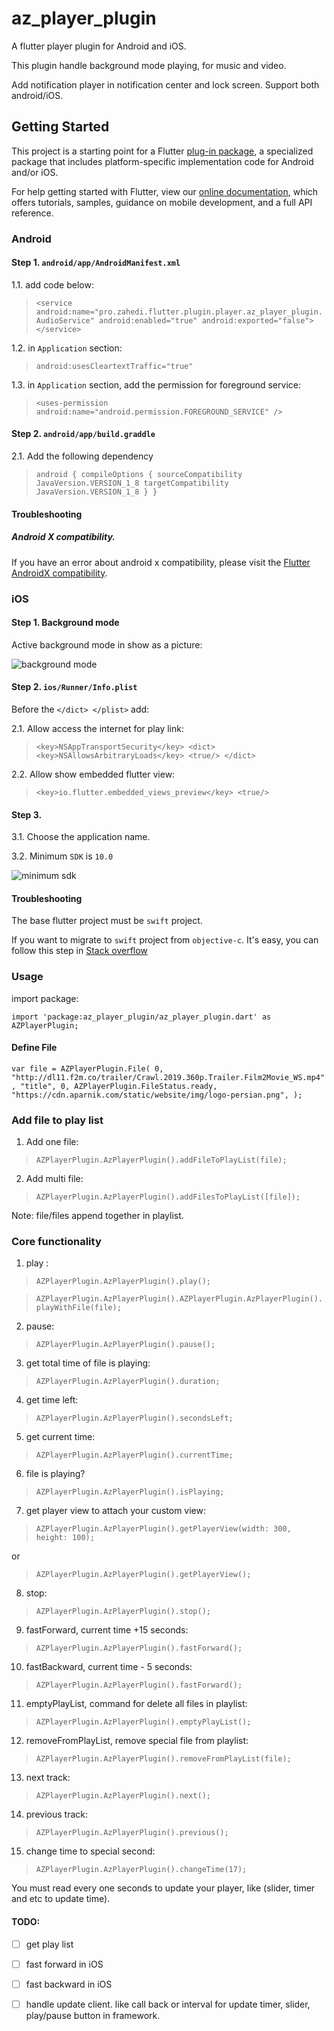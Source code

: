 # az_player_plugin

A flutter player plugin for Android and iOS.

This plugin handle background mode playing, for music and video.

Add notification player in notification center and lock screen. Support both android/iOS.

## Getting Started

This project is a starting point for a Flutter
[plug-in package](https://flutter.dev/developing-packages/),
a specialized package that includes platform-specific implementation code for
Android and/or iOS.

For help getting started with Flutter, view our 
[online documentation](https://flutter.dev/docs), which offers tutorials, 
samples, guidance on mobile development, and a full API reference.


### Android

#### Step 1. `android/app/AndroidManifest.xml`


1.1. add code below:

> ``<service
     android:name="pro.zahedi.flutter.plugin.player.az_player_plugin.AudioService"
     android:enabled="true"
     android:exported="false">
 </service>``
 
1.2. in `Application` section:

> ``android:usesCleartextTraffic="true"``

1.3. in `Application` section, add the permission for foreground service:

> ``<uses-permission android:name="android.permission.FOREGROUND_SERVICE" />``

#### Step 2. `android/app/build.graddle`

2.1. Add the following dependency

> ``android {
                compileOptions {
                    sourceCompatibility JavaVersion.VERSION_1_8
                    targetCompatibility JavaVersion.VERSION_1_8
                }
        }``

#### Troubleshooting        
##### Android X compatibility. 

If you have an error about android x compatibility, please visit the [Flutter AndroidX compatibility](https://flutter.dev/docs/development/packages-and-plugins/androidx-compatibility). 

### iOS

#### Step 1. Background mode

Active background mode in show as a picture:

![background mode](ios/Readme/1.png)

#### Step 2. `ios/Runner/Info.plist`

Before the `</dict>
            </plist>` add:
            
2.1. Allow access the internet for play link:

> ``<key>NSAppTransportSecurity</key>
      <dict>
        <key>NSAllowsArbitraryLoads</key>
        <true/>
      </dict>``
      
2.2. Allow show embedded flutter view:

> ``<key>io.flutter.embedded_views_preview</key>
        <true/>``
        
#### Step 3. 

3.1. Choose the application name.

3.2. Minimum `SDK` is `10.0` 

![minimum sdk](ios/Readme/2.png)

#### Troubleshooting

The base flutter project must be `swift` project.

If you want to migrate to `swift` project from `objective-c`. It's easy, you can follow this step in [Stack overflow](https://stackoverflow.com/questions/58231734/flutter-migrate-objective-c-project-to-swift-project-error-when-use-swift-plugi/58231735#58231735)


### Usage

import package: 

``import 'package:az_player_plugin/az_player_plugin.dart' as AZPlayerPlugin;``

#### Define File

``var file = AZPlayerPlugin.File(
      0,
      "http://dl11.f2m.co/trailer/Crawl.2019.360p.Trailer.Film2Movie_WS.mp4",
      "title",
      0,
      AZPlayerPlugin.FileStatus.ready,
      "https://cdn.aparnik.com/static/website/img/logo-persian.png",
    );``
    
### Add file to play list


1. Add one file:

> ``AZPlayerPlugin.AzPlayerPlugin().addFileToPlayList(file);``

2. Add multi file:

> ``AZPlayerPlugin.AzPlayerPlugin().addFilesToPlayList([file]);``

Note: file/files append together in playlist.

### Core functionality

1. play :

> ``AZPlayerPlugin.AzPlayerPlugin().play();``

> ``AZPlayerPlugin.AzPlayerPlugin().AZPlayerPlugin.AzPlayerPlugin().playWithFile(file);``

2. pause:

> ``AZPlayerPlugin.AzPlayerPlugin().pause();``

3. get total time of file is playing:

> ``AZPlayerPlugin.AzPlayerPlugin().duration;``

4. get time left:

> ``AZPlayerPlugin.AzPlayerPlugin().secondsLeft;``

5. get current time:

> ``AZPlayerPlugin.AzPlayerPlugin().currentTime;``

6. file is playing?

> ``AZPlayerPlugin.AzPlayerPlugin().isPlaying;``

7. get player view to attach your custom view:

> ``AZPlayerPlugin.AzPlayerPlugin().getPlayerView(width: 300, height: 100);``

or 

> ``AZPlayerPlugin.AzPlayerPlugin().getPlayerView();``

8. stop:

> ``AZPlayerPlugin.AzPlayerPlugin().stop();``

9. fastForward, current time +15 seconds:

> ``AZPlayerPlugin.AzPlayerPlugin().fastForward();``

10. fastBackward, current time - 5 seconds:

> ``AZPlayerPlugin.AzPlayerPlugin().fastForward();``

11. emptyPlayList, command for delete all files in playlist:

> ``AZPlayerPlugin.AzPlayerPlugin().emptyPlayList();``

12. removeFromPlayList, remove special file from playlist:

> ``AZPlayerPlugin.AzPlayerPlugin().removeFromPlayList(file);``

13. next track:

> ``AZPlayerPlugin.AzPlayerPlugin().next();``

14. previous track:

> ``AZPlayerPlugin.AzPlayerPlugin().previous();``

15. change time to special second:

> ``AZPlayerPlugin.AzPlayerPlugin().changeTime(17);``


You must read every one seconds to update your player, like (slider, timer and etc to update time).

#### TODO:

- [ ] get play list

- [ ] fast forward in iOS

- [ ] fast backward in iOS

- [ ] handle update client. like call back or interval for update timer, slider, play/pause button in framework.